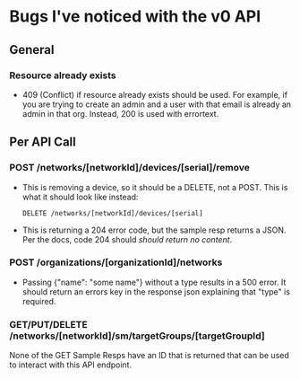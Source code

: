 # Bugs I've noticed with the v0 API
## General
### Resource already exists
* 409 (Conflict) if resource already exists should be used. For example, 
  if you are trying to create an admin and a user with that email is already 
  an admin in that org. Instead, 200 is used with errortext.

## Per API Call
### POST /networks/[networkId]/devices/[serial]/remove
* This is removing a device, so it should be a DELETE, not a POST. 
  This is what it should look like instead:
  
  `DELETE /networks/[networkId]/devices/[serial]`
  
* This is returning a 204 error code, but the sample resp returns a JSON. 
  Per the docs, code 204 should *should return no content*.

### POST /organizations/[organizationId]/networks
* Passing {"name": "some name"} without a type results in a 500 error. 
  It should return an errors key in the response json explaining that 
  "type" is required.
  
### GET/PUT/DELETE /networks/[networkId]/sm/targetGroups/[targetGroupId]
None of the GET Sample Resps have an ID that is returned that can be used to 
interact with this API endpoint.
